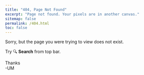 ```yaml
---
title: "404, Page Not Found"
excerpt: "Page not found. Your pixels are in another canvas."
sitemap: false
permalink: /404.html
toc: false
---
```


Sorry, but the page you were trying to view does not exist. 

Try 🔍 **Search** from top bar.

Thanks<br>
-UM
